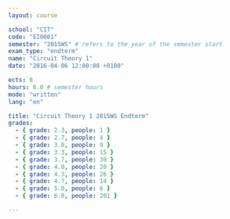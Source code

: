 ```yaml
---
layout: course

school: "CIT"
code: "EI0001"
semester: "2015WS" # refers to the year of the semester start
exam_type: "endterm"
name: "Circuit Theory 1"
date: "2016-04-06 12:00:00 +0100"

ects: 8
hours: 6.0 # semester hours
mode: "written"
lang: "en"

title: "Circuit Theory 1 2015WS Endterm"
grades:
  - { grade: 2.3, people: 1 }
  - { grade: 2.7, people: 4 }
  - { grade: 3.0, people: 9 }
  - { grade: 3.3, people: 15 }
  - { grade: 3.7, people: 30 }
  - { grade: 4.0, people: 20 }
  - { grade: 4.3, people: 26 }
  - { grade: 4.7, people: 14 }
  - { grade: 5.0, people: 6 }
  - { grade: 6.0, people: 201 }

---
```



